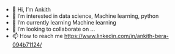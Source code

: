 - 👋 Hi, I’m Ankith
- 👀 I’m interested in data science, Machine learning, python
- 🌱 I’m currently learning Machine learning
- 💞️ I’m looking to collaborate on ...
- 📫 How to reach me https://www.linkedin.com/in/ankith-bera-094b71124/

<!---
Aliankith/Aliankith is a ✨ special ✨ repository because its `README.md` (this file) appears on your GitHub profile.
You can click the Preview link to take a look at your changes.
--->
